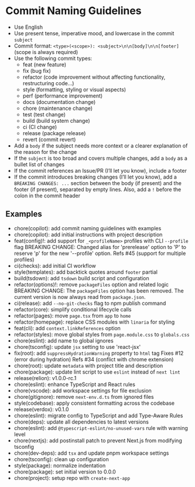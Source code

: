 # Commit Naming Guidelines

- Use English
- Use present tense, imperative mood, and lowercase in the commit `subject`
- Commit format: `<type>(<scope>): <subject>\n\n[body]\n\n[footer]` (scope is always required)
- Use the following commit types:
  - feat (new feature)
  - fix (bug fix)
  - refactor (code improvement without affecting functionality, restructuring code...)
  - style (formatting, styling or visual aspects)
  - perf (performance improvement)
  - docs (documentation change)
  - chore (maintenance change)
  - test (test change)
  - build (build system change)
  - ci (CI change)
  - release (package release)
  - revert (commit revert)
- Add a `body` if the subject needs more context or a clearer explanation of the reason for the change
- If the `subject` is too broad and covers multiple changes, add a `body` as a bullet list of changes
- If the commit references an Issue/PR (I’ll let you know), include a footer
- If the commit introduces breaking changes (I’ll let you know), add a `BREAKING CHANGES: ...` section between the body (if present) and the footer (if present), separated by empty lines. Also, add a `!` before the colon in the commit header


## Examples

- chore(copilot): add commit naming guidelines with examples
- chore(copilot): add initial instructions with project description
- feat(config)!: add support for `_<profileName>` profiles with CLI `--profile` flag
  BREAKING CHANGE: Changed alias for 'prerelease' option to 'P' to reserve 'p' for the new '--profile' option.
  Refs #45 (support for multiple profiles)
- ci(checks): add initial CI workflow
- style(templates): add backtick quotes around `footer` partial
- build(tsdown): add `tsdown` build script and configuration
- refactor(options)!: remove `packageFiles` option and related logic
  BREAKING CHANGE: The `packageFiles` option has been removed. The current version is now always read from `package.json`.
- ci(release): add `--no-git-checks` flag to npm publish command
- refactor(core): simplify conditional lifecycle calls
- refactor(pages): move `page.tsx` from `app` to `home`
- refactor(homepage): replace CSS modules with `linaria` for styling
- feat(cli): add `context.linkReferences` option
- refactor(styles): move global styles from `page.module.css` to `globals.css`
- chore(eslint): add name to global ignores
- chore(tsconfig): update `jsx` setting to use 'react-jsx'
- fix(root): add `suppressHydrationWarning` property to `html` tag
  Fixes #12 (error during hydration)
  Refs #34 (conflict with chrome extension)
- chore(root): update `metadata` with project title and description
- chore(package): update lint script to use `eslint` instead of `next lint`
- release(relion): v1.0.0-rc.1
- chore(eslint): enhance TypeScript and React rules
- chore(vscode): add workspace settings for file exclusion
- chore(gitignore): remove `next-env.d.ts` from ignored files
- style(codebase): apply consistent formatting across the codebase
- release(verdox): v0.1.0
- chore(eslint): migrate config to TypeScript and add Type-Aware Rules
- chore(deps): update all dependencies to latest versions
- chore(eslint): add `@typescript-eslint/no-unused-vars` rule with warning level
- chore(nextjs): add postinstall patch to prevent Next.js from modifying tsconfig
- chore(dev-deps): add `tsx` and update pnpm workspace settings
- chore(tsconfig): clean up configuration
- style(package): normalize indentation
- chore(package): set initial version to 0.0.0
- chore(project): setup repo with `create-next-app`
